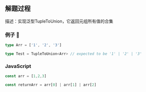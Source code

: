 ## 解题过程

描述：实现泛型TupleToUnion<T>，它返回元组所有值的合集

### 例子 🌰

```ts
type Arr = ['1', '2', '3']

type Test = TupleToUnion<Arr> // expected to be '1' | '2' | '3'
```

### JavaScript

```js
const arr = [1,2,3]

const returnArr = arr[0] | arr[1] | arr[2]
```